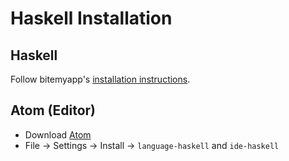 # Haskell Installation

## Haskell

Follow bitemyapp's [installation instructions](https://github.com/bitemyapp/learnhaskell#getting-set-up).

## Atom (Editor)
- Download [Atom](https://atom.io/)
- File -> Settings -> Install -> `language-haskell` and `ide-haskell`
